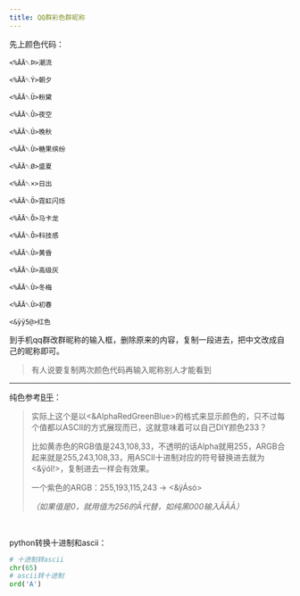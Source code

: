 ```yaml
---
title: QQ群彩色群昵称
---
```


先上颜色代码：

```
<%ĀĀ␇Þ>潮流

<%ĀĀ␇Ý>朝夕

<%ĀĀ␇Ü>粉黛

<%ĀĀ␇Û>夜空

<%ĀĀ␇Ú>晚秋

<%ĀĀ␇Ù>糖果缤纷

<%ĀĀ␇Ø>盛夏

<%ĀĀ␇×>日出

<%ĀĀ␇Ö>霓虹闪烁

<%ĀĀ␇Õ>马卡龙

<%ĀĀ␇Ô>科技感

<%ĀĀ␇Ù>黄昏

<%ĀĀ␇Ù>高级灰

<%ĀĀ␇Ù>冬梅

<%ĀĀ␇Ù>初春

<&ÿÿ5@>红色
```

到手机qq群改群昵称的输入框，删除原来的内容，复制一段进去，把中文改成自己的昵称即可。

> 有人说要复制两次颜色代码再输入昵称别人才能看到

------

纯色参考[B乎](https://www.zhihu.com/question/428114793)：

> 实际上这个是以<&AlphaRedGreenBlue>的格式来显示颜色的，只不过每个值都以ASCII的方式展现而已，这就意味着可以自己DIY颜色233？
>
> 比如黄赤色的RGB值是243,108,33，不透明的话Alpha就用255，ARGB合起来就是255,243,108,33，用ASCII十进制对应的符号替换进去就为<&ÿól!>，复制进去一样会有效果。
>
> 一个紫色的ARGB：255,193,115,243 → <&ÿÁsó>
>
> *（如果值是0，就用值为256的Ā代替，如纯黑000输入ĀĀĀ）*

​    

python转换十进制和ascii：

```python
# 十进制转ascii
chr(65)
# ascii转十进制
ord('A')
```


